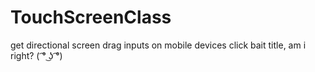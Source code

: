 # TouchScreenClass
get directional screen drag inputs on mobile devices
click bait title, am i right? ( ͡° ͜ʖ ͡°)
